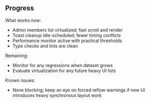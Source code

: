 ## Progress

What works now:
- Admin members list virtualized; fast scroll and render
- Toast cleanup idle-scheduled; fewer timing conflicts
- Performance monitor active with practical thresholds
- Type checks and lints are clean

Remaining:
- Monitor for any regressions when dataset grows
- Evaluate virtualization for any future heavy UI lists

Known issues:
- None blocking; keep an eye on forced reflow warnings if new UI introduces heavy synchronous layout work


